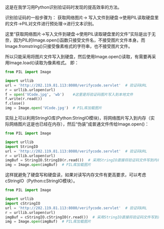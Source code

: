这是在我学习用Python识别验证码时发现的提高效率的方法。

识别验证码的一般步骤为：
获取网络图片-> 写入文件到硬盘->使用PIL读取硬盘里的文件->PIL对文件进行预处理->进行文本识别。

这里“获取网络图片->写入文件到硬盘->使用PIL读取硬盘里的文件”实际是出于无奈，因为PIL的Image.open()函数只接受文件名，不接受图片文件本身。而Image.fromstring()只接受像素格式的字符串，也不接受图片文件。

所以只能采用将图片文件写入到硬盘，然后使用Image.open()读取，有需要再采用Image.load()读取为像素格式。
即：

``` Python
from PIL import Image

import urllib
url = 'http://202.119.81.113:8080/verifycode.servlet'  # 验证码URL
r = urllib.urlopen(url)
f = open('VCode.jpg', 'wb')    #这里是将验证码图片写入到本地文件
f.write(r.read())
f.close()
img = Image.open('VCode.jpg')  # PIL库加载图片

```

实际上可以利用StringIO库(Python:StringIO模块)，将网络图片写入到内存（实际网络图片这是也已经在内存），然后“伪装”成普通文件传给Image.open()：

``` Python
from PIL import Image

import urllib
import StringIO
url = 'http://202.119.81.113:8080/verifycode.servlet'  # 验证码URL
r = urllib.urlopen(url)
imgBuf = StringIO.StringIO(r.read())  # 采用StringIO直接将验证码文件写到内存，省去写入硬盘
img = Image.open(imgBuf)  # PIL库加载图片

```

这样就避免了硬盘写和硬盘读，如果对读写内存文件有更高要求，可以考虑cStringIO（Python:cStringIO模块）。

``` Python
from PIL import Image

import urllib
import cStringIO
url = 'http://202.119.81.113:8080/verifycode.servlet'  # 验证码URL
r = urllib.urlopen(url)
imgBuf = cStringIO.cStringIO(r.read())  # 采用StringIO直接将验证码文件写到内存，省去写入硬盘
img = Image.open(imgBuf)  # PIL库加载图片

```
